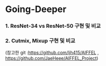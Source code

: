 # Going-Deeper

### 1. ResNet-34 vs ResNet-50 구현 및 비교
### 2. Cutmix, Mixup 구현 및 비교


(참고한 git :https://github.com/ljh415/AIFFEL , https://github.com/JaeHeee/AIFFEL_Project)

